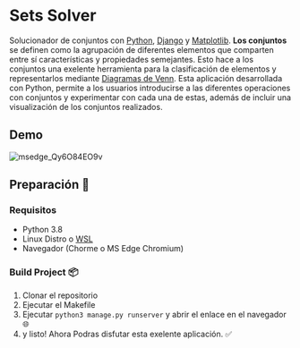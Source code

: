 # Sets Solver
Solucionador de conjuntos con [Python](https://www.python.org/ "Python"), [Django](https://www.djangoproject.com/ "Django") y [Matplotlib](https://matplotlib.org/ "Matplotlib").
**Los conjuntos** se definen como la agrupación de diferentes elementos que comparten entre sí características y propiedades semejantes. Esto hace a los conjuntos una exelente herramienta para la clasificación de elementos y representarlos mediante [Diagramas de Venn](https://www.lucidchart.com/pages/es/que-es-un-diagrama-de-venn "Diagramas de Venn"). Esta aplicación desarrollada con Python, permite a los usuarios introducirse a las diferentes operaciones con conjuntos y experimentar con cada una de estas, además de incluir una visualización de los conjuntos realizados.
## Demo
![msedge_Qy6O84EO9v](https://user-images.githubusercontent.com/77251405/194689150-da5c28e8-5c12-4509-b0e1-c59d7b33b30c.gif)
## Preparación 🚀
### Requisitos

- Python 3.8
- Linux Distro o [WSL](https://learn.microsoft.com/es-es/windows/wsl/install "WSL")
- Navegador (Chorme o MS Edge Chromium)

### Build Project 📦
1. Clonar el repositorio
2. Ejecutar el Makefile
3. Ejecutar `python3 manage.py runserver` y abrir el enlace en el navegador 🌐
4. y listo! Ahora Podras disfutar esta exelente aplicación. ✅
